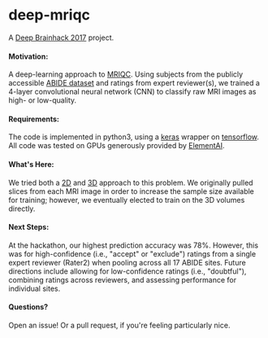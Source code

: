 # deep-mriqc
A [Deep Brainhack 2017](https://brainhack101.github.io/deepbrainhack2017/) project.

#### Motivation:
A deep-learning approach to [MRIQC](http://www.biorxiv.org/content/early/2017/08/22/111294). Using subjects from the publicly accessible [ABIDE dataset](http://fcon_1000.projects.nitrc.org/indi/abide/) and ratings from expert reviewer(s), we trained a 4-layer convolutional neural network (CNN) to classify raw MRI images as high- or low-quality.

#### Requirements:
The code is implemented in python3, using a [keras](https://keras.io/) wrapper on [tensorflow](https://www.tensorflow.org/). All code was tested on GPUs generously provided by [ElementAI](https://www.elementai.com/).

#### What's Here:
We tried both a [2D](cnn.py) and [3D](cnn3D.py) approach to this problem. We originally pulled slices from each MRI image in order to increase the sample size available for training; however, we eventually elected to train on the 3D volumes directly. 

#### Next Steps:
At the hackathon, our highest prediction accuracy was 78%. However, this was for high-confidence (i.e., "accept" or "exclude") ratings from a single expert reviewer (Rater2) when pooling across all 17 ABIDE sites. Future directions include allowing for low-confidence ratings (i.e., "doubtful"), combining ratings across reviewers, and assessing performance for individual sites.

#### Questions?
Open an issue! Or a pull request, if you're feeling particularly nice.
